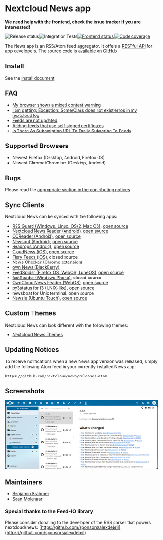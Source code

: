# Nextcloud News app

**We need help with the frontend, check the issue tracker if you are interessted!**

![Release status](https://github.com/nextcloud/news/workflows/Build%20and%20publish%20app%20release/badge.svg)![Integration Tests](https://github.com/nextcloud/news/workflows/Integration%20Tests/badge.svg)[![Frontend status](https://travis-ci.org/nextcloud/news.svg?branch=master)](https://travis-ci.org/nextcloud/news) [![Code coverage](https://img.shields.io/codecov/c/github/nextcloud/news.svg?style=flat-square)](https://codecov.io/gh/nextcloud/news/)

The News app is an RSS/Atom feed aggregator. It offers a [RESTful API](https://github.com/nextcloud/news/tree/master/docs/externalapi/Legacy.md) for app developers. The source code is [available on GitHub](https://github.com/nextcloud/news)

## Install
See the [install document](https://github.com/nextcloud/news/blob/master/docs/install.md)

## FAQ
* [My browser shows a mixed content warning](https://github.com/nextcloud/news/blob/master/docs/faq/README.md#my-browser-shows-a-mixed-content-warning-connection-is-not-secure)
* [I am getting: Exception: Some\\Class does not exist erros in my nextcloud.log](https://github.com/nextcloud/news/blob/master/docs/faq/README.md#i-am-getting-exception-someclass-does-not-exist-erros-in-my-nextcloudlog)
* [Feeds are not updated](https://github.com/nextcloud/news/blob/master/docs/faq/README.md#feeds-not-updated)
* [Adding feeds that use self-signed certificates](https://github.com/nextcloud/news/blob/master/docs/faq/README.md#adding-feeds-that-use-self-signed-certificates)
* [Is There An Subscription URL To Easily Subscribe To Feeds](https://github.com/nextcloud/news/blob/master/docs/faq/README.md#is-there-an-subscription-url-to-easily-subscribe-to-feeds)

## Supported Browsers
* Newest Firefox (Desktop, Android, Firefox OS)
* Newest Chrome/Chromium (Desktop, Android)

## Bugs
Please read the [appropriate section in the contributing notices](https://github.com/nextcloud/news/blob/master/CONTRIBUTING.md#issues)

## Sync Clients
Nextcloud News can be synced with the following apps:
  * [RSS Guard (Windows, Linux, OS/2, Mac OS)](https://github.com/martinrotter/rssguard), [open source](https://github.com/martinrotter/rssguard)
  * [Nextcloud News Reader (Android)](https://play.google.com/store/apps/details?id=de.luhmer.owncloudnewsreader), [open source](https://github.com/nextcloud/news-android-app)
  * [OCReader (Android)](https://f-droid.org/repository/browse/?fdid=email.schaal.ocreader), [open source](https://github.com/schaal/ocreader)
  * [Newsout (Android)](https://play.google.com/store/apps/details?id=com.inspiredandroid.newsout), [open source](https://github.com/SimonSchubert/NewsOut)
  * [Readrops (Android)](https://f-droid.org/en/packages/com.readrops.app/), [open source](https://github.com/readrops/Readrops)
  * [CloudNews (iOS)](https://apps.apple.com/app/cloudnews-owncloud-news-reader/id683859706), [open source](https://github.com/owncloud/news-ios-app)
  * [Fiery Feeds (iOS)](https://apps.apple.com/us/app/fiery-feeds-rss-reader/id1158763303), closed source
  * [News Checker (Chrome extension)](https://chrome.google.com/webstore/detail/owncloud-news-checker/hnmagnmdnfdhabdlicankfbfhcdgbfhe)
  * [own News (BlackBerry)](http://appworld.blackberry.com/webstore/content/32767887/)
  * [FeedSpider (Firefox OS, WebOS, LuneOS)](http://www.feedspider.net/), [open source](https://github.com/OthelloVentures/feedspider)
  * [fastReader (Windows Phone)](http://www.windowsphone.com/en-us/store/app/fastreader/e55e696d-aa45-4a49-bb1c-a1fc7fdabec1), closed source
  * [OwnCloud News Reader (WebOS)](http://www.webosnation.com/owncloud-news-reader), [open source](https://bitbucket.org/andpeters/webos-owncloud-news-reader)
  * [py3status](https://github.com/ultrabug/py3status/) for [i3 (UNIX-like)](http://i3wm.org/), [open source](https://github.com/i3/i3)
  * [newsboat](http://newsboat.org/) for Unix terminal, [open source](https://github.com/newsboat/newsboat)
  * [Newsie (Ubuntu Touch)](https://open-store.io/app/newsie.martinferretti), [open source](https://gitlab.com/ferrettim/newsie)

## Custom Themes
Nextcloud News can look different with the following themes:
  * [Nextcloud News Themes](https://github.com/cwmke/nextcloud-news-themes)

## Updating Notices
To receive notifications when a new News app version was released, simply add the following Atom feed in your currently installed News app:

    https://github.com/nextcloud/news/releases.atom

## Screenshots
![](https://raw.githubusercontent.com/nextcloud/news/master/screenshots/1.png)

## Maintainers

* [Benjamin Brahmer](https://github.com/Grotax)
* [Sean Molenaar](https://github.com/SMillerDev)

### Special thanks to the Feed-IO library
Please consider donating to the developer of the RSS parser that powers nextcloud/news: [https://github.com/sponsors/alexdebril](https://github.com/sponsors/alexdebril)
